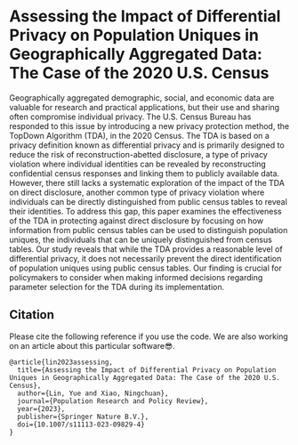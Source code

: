 # Assessing the Impact of Differential Privacy on Population Uniques in Geographically Aggregated Data: The Case of the 2020 U.S. Census
 
Geographically aggregated demographic, social, and economic data are valuable for research and practical applications, but their use and sharing often compromise individual privacy. The U.S. Census Bureau has responded to this issue by introducing a new privacy protection method, the TopDown Algorithm (TDA), in the 2020 Census. The TDA is based on a privacy definition known as differential privacy and is primarily designed to reduce the risk of reconstruction-abetted disclosure, a type of privacy violation where individual identities can be revealed by reconstructing confidential census responses and linking them to publicly available data. However, there still lacks a systematic exploration of the impact of the TDA on direct disclosure, another common type of privacy violation where individuals can be directly distinguished from public census tables to reveal their identities. To address this gap, this paper examines the effectiveness of the TDA in protecting against direct disclosure by focusing on how information from public census tables can be used to distinguish population uniques, the individuals that can be uniquely distinguished from census tables. Our study reveals that while the TDA provides a reasonable level of differential privacy, it does not necessarily prevent the direct identification of population uniques using public census tables. Our finding is crucial for policymakers to consider when making informed decisions regarding parameter selection for the TDA during its implementation.

Citation
--------
Please cite the following reference if you use the code. We are also working on an article about this particular software😎.
```
@article{lin2023assessing,
  title={Assessing the Impact of Differential Privacy on Population Uniques in Geographically Aggregated Data: The Case of the 2020 U.S. Census},
  author={Lin, Yue and Xiao, Ningchuan},
  journal={Population Research and Policy Review},
  year={2023},
  publisher={Springer Nature B.V.},
  doi={10.1007/s11113-023-09829-4}
}
```
